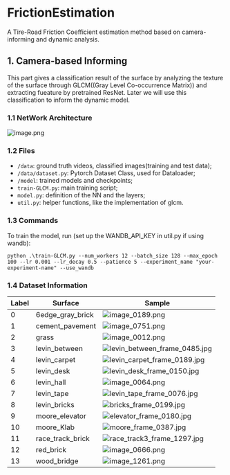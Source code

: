 # FrictionEstimation
A Tire-Road Friction Coefficient estimation method based on camera-informing and dynamic analysis.

## 1. Camera-based Informing

This part gives a classification result of the surface by analyzing the texture of the surface through GLCM((Gray Level Co-occurrence Matrix)) and extracting fueature by pretrained ResNet. Later we will use this classification to inform the dynamic model.

### 1.1 NetWork Architecture

![image.png](https://s2.loli.net/2024/09/11/PimVrvEUYaCj28Z.png)

### 1.2 Files

-  `/data`: ground truth videos, classified images(training and test data);
-  `/data/dataset.py`: Pytorch Dataset Class, used for Dataloader;
-  `/model`: trained models and checkpoints;
-  `train-GLCM.py`: main training script;
-  `model.py`: definition of the NN and the layers;
-  `util.py`: helper functions, like the implementation of glcm.

### 1.3 Commands

To train the model, run (set up the WANDB_API_KEY in util.py if using wandb):

```
python .\train-GLCM.py --num_workers 12 --batch_size 128 --max_epoch 100 --lr 0.001 --lr_decay 0.5 --patience 5 --experiment_name "your-experiment-name" --use_wandb
```

### 1.4 Dataset Information

| Label | Surface          | Sample |
|-------|------------------| --- |
| 0     | 6edge_gray_brick |![image_0189.png](https://s2.loli.net/2024/09/11/FV4T5yRkrd9UPcZ.png) |
| 1     | cement_pavement  |![image_0751.png](https://s2.loli.net/2024/09/11/Nz4ZrKGtdcYHiQ9.png)|
| 2     | grass            |![image_0012.png](https://s2.loli.net/2024/09/11/qarpRl6JXACOd79.png)|
| 3     | levin_between    |![levin_between_frame_0485.jpg](https://s2.loli.net/2024/09/11/rEXvRkj71itJAb2.jpg)|
| 4     | levin_carpet     |![levin_carpet_frame_0189.jpg](https://s2.loli.net/2024/09/11/DXiujq5pCePb1QZ.jpg)|
| 5     | levin_desk       |![levin_desk_frame_0150.jpg](https://s2.loli.net/2024/09/11/Zt81RkHVXC4DxS6.jpg)|
| 6     | levin_hall       |![image_0064.png](https://s2.loli.net/2024/09/11/4oaHSvh7zgdFlmO.png)|
| 7     | levin_tape       |![levin_tape_frame_0076.jpg](https://s2.loli.net/2024/09/11/y17KBdeCYsxT3n8.jpg)|
| 8     | levin_bricks     |![bricks_frame_0199.jpg](https://s2.loli.net/2024/09/11/PGeJhZ8jmOSLvbf.jpg)|
| 9     |moore_elevator|![elevator_frame_0180.jpg](https://s2.loli.net/2024/09/11/Gotk3OgCAqKQSNY.jpg)
| 10 | moore_Klab | ![moore_frame_0387.jpg](https://s2.loli.net/2024/09/11/lHF2fO6e3hkoXvZ.jpg) |
| 11 | race_track_brick | ![race_track3_frame_1297.jpg](https://s2.loli.net/2024/09/11/MXytdwfYOqIGePK.jpg) |
| 12 | red_brick | ![image_0666.png](https://s2.loli.net/2024/09/11/p6K9wUeJbDVhoHP.png) |
| 13 | wood_bridge | ![image_1261.png](https://s2.loli.net/2024/09/11/n89KHCc3GaUpSv5.png) |
